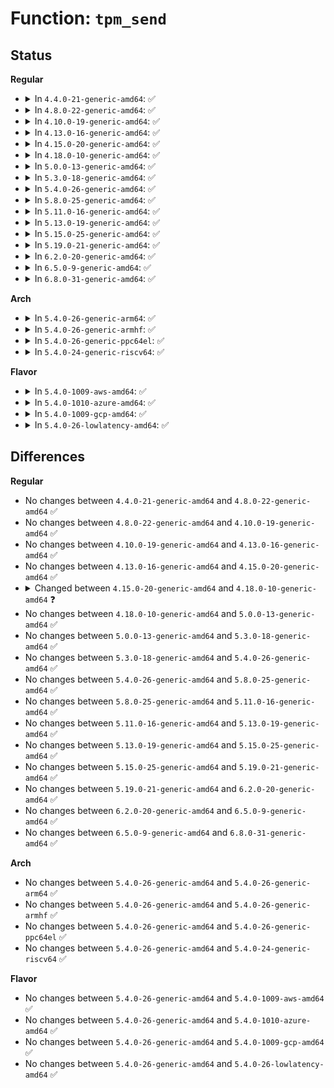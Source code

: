 # Function: <code>tpm_send</code>

## Status
<b>Regular</b>
<ul>
<li>
<details>
<summary>In <code>4.4.0-21-generic-amd64</code>: ✅</summary>

```c
int tpm_send(u32 chip_num, void * cmd, size_t buflen)
```

```json
{
  "name": "tpm_send",
  "collision_type": "Unique Global",
  "inline_type": "No",
  "funcs": [
    {
      "addr": 18446744071584235360,
      "name": "tpm_send",
      "external": true,
      "loc": "drivers/char/tpm/tpm-interface.c:845",
      "file": "drivers/char/tpm/tpm-interface.c",
      "inline": "seen, unknown",
      "caller_inline": [],
      "caller_func": [
        "security/keys/trusted.c:oiap",
        "security/keys/trusted.c:tpm_unseal",
        "security/keys/trusted.c:key_seal",
        "security/keys/trusted.c:key_seal"
      ]
    }
  ],
  "symbols": [
    {
      "addr": 18446744071584235360,
      "name": "tpm_send",
      "section": ".text",
      "bind": "STB_GLOBAL",
      "size": 93
    }
  ]
}
```
</details>
</li>
<li>
<details>
<summary>In <code>4.8.0-22-generic-amd64</code>: ✅</summary>

```c
int tpm_send(u32 chip_num, void * cmd, size_t buflen)
```

```json
{
  "name": "tpm_send",
  "collision_type": "Unique Global",
  "inline_type": "No",
  "funcs": [
    {
      "addr": 18446744071584575136,
      "name": "tpm_send",
      "external": true,
      "loc": "drivers/char/tpm/tpm-interface.c:873",
      "file": "drivers/char/tpm/tpm-interface.c",
      "inline": "seen, unknown",
      "caller_inline": [],
      "caller_func": [
        "security/keys/trusted.c:key_seal",
        "security/keys/trusted.c:key_seal",
        "security/keys/trusted.c:tpm_unseal"
      ]
    }
  ],
  "symbols": [
    {
      "addr": 18446744071584575136,
      "name": "tpm_send",
      "section": ".text",
      "bind": "STB_GLOBAL",
      "size": 83
    }
  ]
}
```
</details>
</li>
<li>
<details>
<summary>In <code>4.10.0-19-generic-amd64</code>: ✅</summary>

```c
int tpm_send(u32 chip_num, void * cmd, size_t buflen)
```

```json
{
  "name": "tpm_send",
  "collision_type": "Unique Global",
  "inline_type": "No",
  "funcs": [
    {
      "addr": 18446744071584756864,
      "name": "tpm_send",
      "external": true,
      "loc": "drivers/char/tpm/tpm-interface.c:858",
      "file": "drivers/char/tpm/tpm-interface.c",
      "inline": "seen, unknown",
      "caller_inline": [],
      "caller_func": [
        "security/keys/trusted.c:key_seal",
        "security/keys/trusted.c:key_seal",
        "security/keys/trusted.c:tpm_unseal"
      ]
    }
  ],
  "symbols": [
    {
      "addr": 18446744071584756864,
      "name": "tpm_send",
      "section": ".text",
      "bind": "STB_GLOBAL",
      "size": 85
    }
  ]
}
```
</details>
</li>
<li>
<details>
<summary>In <code>4.13.0-16-generic-amd64</code>: ✅</summary>

```c
int tpm_send(u32 chip_num, void * cmd, size_t buflen)
```

```json
{
  "name": "tpm_send",
  "collision_type": "Unique Global",
  "inline_type": "No",
  "funcs": [
    {
      "addr": 18446744071584838912,
      "name": "tpm_send",
      "external": true,
      "loc": "drivers/char/tpm/tpm-interface.c:1022",
      "file": "drivers/char/tpm/tpm-interface.c",
      "inline": "seen, unknown",
      "caller_inline": [],
      "caller_func": [
        "security/keys/trusted.c:key_seal",
        "security/keys/trusted.c:key_seal",
        "security/keys/trusted.c:tpm_unseal"
      ]
    }
  ],
  "symbols": [
    {
      "addr": 18446744071584838912,
      "name": "tpm_send",
      "section": ".text",
      "bind": "STB_GLOBAL",
      "size": 94
    }
  ]
}
```
</details>
</li>
<li>
<details>
<summary>In <code>4.15.0-20-generic-amd64</code>: ✅</summary>

```c
int tpm_send(u32 chip_num, void * cmd, size_t buflen)
```

```json
{
  "name": "tpm_send",
  "collision_type": "Unique Global",
  "inline_type": "No",
  "funcs": [
    {
      "addr": 18446744071585259744,
      "name": "tpm_send",
      "external": true,
      "loc": "drivers/char/tpm/tpm-interface.c:1040",
      "file": "drivers/char/tpm/tpm-interface.c",
      "inline": "seen, unknown",
      "caller_inline": [],
      "caller_func": [
        "security/keys/trusted.c:key_seal",
        "security/keys/trusted.c:key_seal",
        "security/keys/trusted.c:tpm_unseal"
      ]
    }
  ],
  "symbols": [
    {
      "addr": 18446744071585259744,
      "name": "tpm_send",
      "section": ".text",
      "bind": "STB_GLOBAL",
      "size": 94
    }
  ]
}
```
</details>
</li>
<li>
<details>
<summary>In <code>4.18.0-10-generic-amd64</code>: ✅</summary>

```c
int tpm_send(struct tpm_chip * chip, void * cmd, size_t buflen)
```

```json
{
  "name": "tpm_send",
  "collision_type": "Unique Global",
  "inline_type": "No",
  "funcs": [
    {
      "addr": 18446744071585496560,
      "name": "tpm_send",
      "external": true,
      "loc": "drivers/char/tpm/tpm-interface.c:1172",
      "file": "drivers/char/tpm/tpm-interface.c",
      "inline": "seen, unknown",
      "caller_inline": [],
      "caller_func": [
        "security/keys/trusted.c:key_seal",
        "security/keys/trusted.c:key_seal",
        "security/keys/trusted.c:tpm_unseal",
        "security/keys/trusted.c:oiap"
      ]
    }
  ],
  "symbols": [
    {
      "addr": 18446744071585496560,
      "name": "tpm_send",
      "section": ".text",
      "bind": "STB_GLOBAL",
      "size": 94
    }
  ]
}
```
</details>
</li>
<li>
<details>
<summary>In <code>5.0.0-13-generic-amd64</code>: ✅</summary>

```c
int tpm_send(struct tpm_chip * chip, void * cmd, size_t buflen)
```

```json
{
  "name": "tpm_send",
  "collision_type": "Unique Global",
  "inline_type": "No",
  "funcs": [
    {
      "addr": 18446744071585623408,
      "name": "tpm_send",
      "external": true,
      "loc": "drivers/char/tpm/tpm-interface.c:538",
      "file": "drivers/char/tpm/tpm-interface.c",
      "inline": "seen, unknown",
      "caller_inline": [],
      "caller_func": [
        "security/keys/trusted.c:key_seal",
        "security/keys/trusted.c:key_seal",
        "security/keys/trusted.c:tpm_unseal",
        "security/keys/trusted.c:oiap"
      ]
    }
  ],
  "symbols": [
    {
      "addr": 18446744071585623408,
      "name": "tpm_send",
      "section": ".text",
      "bind": "STB_GLOBAL",
      "size": 94
    }
  ]
}
```
</details>
</li>
<li>
<details>
<summary>In <code>5.3.0-18-generic-amd64</code>: ✅</summary>

```c
int tpm_send(struct tpm_chip * chip, void * cmd, size_t buflen)
```

```json
{
  "name": "tpm_send",
  "collision_type": "Unique Global",
  "inline_type": "No",
  "funcs": [
    {
      "addr": 18446744071585843072,
      "name": "tpm_send",
      "external": true,
      "loc": "drivers/char/tpm/tpm-interface.c:348",
      "file": "drivers/char/tpm/tpm-interface.c",
      "inline": "seen, unknown",
      "caller_inline": [],
      "caller_func": [
        "security/keys/trusted.c:tpm_unseal",
        "security/keys/trusted.c:tpm_seal",
        "security/keys/trusted.c:tpm_seal"
      ]
    }
  ],
  "symbols": [
    {
      "addr": 18446744071585843072,
      "name": "tpm_send",
      "section": ".text",
      "bind": "STB_GLOBAL",
      "size": 253
    }
  ]
}
```
</details>
</li>
<li>
<details>
<summary>In <code>5.4.0-26-generic-amd64</code>: ✅</summary>

```c
int tpm_send(struct tpm_chip * chip, void * cmd, size_t buflen)
```

```json
{
  "name": "tpm_send",
  "collision_type": "Unique Global",
  "inline_type": "No",
  "funcs": [
    {
      "addr": 18446744071585985760,
      "name": "tpm_send",
      "external": true,
      "loc": "drivers/char/tpm/tpm-interface.c:352",
      "file": "drivers/char/tpm/tpm-interface.c",
      "inline": "seen, unknown",
      "caller_inline": [],
      "caller_func": [
        "security/keys/trusted.c:tpm_unseal",
        "security/keys/trusted.c:tpm_seal",
        "security/keys/trusted.c:tpm_seal"
      ]
    }
  ],
  "symbols": [
    {
      "addr": 18446744071585985760,
      "name": "tpm_send",
      "section": ".text",
      "bind": "STB_GLOBAL",
      "size": 127
    }
  ]
}
```
</details>
</li>
<li>
<details>
<summary>In <code>5.8.0-25-generic-amd64</code>: ✅</summary>

```c
int tpm_send(struct tpm_chip * chip, void * cmd, size_t buflen)
```

```json
{
  "name": "tpm_send",
  "collision_type": "Unique Global",
  "inline_type": "No",
  "funcs": [
    {
      "addr": 18446744071586726768,
      "name": "tpm_send",
      "external": true,
      "loc": "drivers/char/tpm/tpm-interface.c:353",
      "file": "drivers/char/tpm/tpm-interface.c",
      "inline": "seen, unknown",
      "caller_inline": [],
      "caller_func": [
        "security/keys/trusted-keys/trusted_tpm1.c:tpm_unseal",
        "security/keys/trusted-keys/trusted_tpm1.c:tpm_seal",
        "security/keys/trusted-keys/trusted_tpm1.c:oiap",
        "security/keys/trusted-keys/trusted_tpm1.c:osap",
        "security/keys/trusted-keys/trusted_tpm2.c:tpm2_unseal_cmd",
        "security/keys/trusted-keys/trusted_tpm2.c:tpm2_load_cmd",
        "security/keys/trusted-keys/trusted_tpm2.c:tpm2_seal_trusted"
      ]
    }
  ],
  "symbols": [
    {
      "addr": 18446744071586726768,
      "name": "tpm_send",
      "section": ".text",
      "bind": "STB_GLOBAL",
      "size": 127
    }
  ]
}
```
</details>
</li>
<li>
<details>
<summary>In <code>5.11.0-16-generic-amd64</code>: ✅</summary>

```c
int tpm_send(struct tpm_chip * chip, void * cmd, size_t buflen)
```

```json
{
  "name": "tpm_send",
  "collision_type": "Unique Global",
  "inline_type": "No",
  "funcs": [
    {
      "addr": 18446744071586822336,
      "name": "tpm_send",
      "external": true,
      "loc": "drivers/char/tpm/tpm-interface.c:353",
      "file": "drivers/char/tpm/tpm-interface.c",
      "inline": "seen, unknown",
      "caller_inline": [],
      "caller_func": [
        "security/keys/trusted-keys/trusted_tpm1.c:tpm_unseal",
        "security/keys/trusted-keys/trusted_tpm1.c:tpm_seal",
        "security/keys/trusted-keys/trusted_tpm1.c:oiap",
        "security/keys/trusted-keys/trusted_tpm1.c:osap"
      ]
    }
  ],
  "symbols": [
    {
      "addr": 18446744071586822336,
      "name": "tpm_send",
      "section": ".text",
      "bind": "STB_GLOBAL",
      "size": 127
    }
  ]
}
```
</details>
</li>
<li>
<details>
<summary>In <code>5.13.0-19-generic-amd64</code>: ✅</summary>

```c
int tpm_send(struct tpm_chip * chip, void * cmd, size_t buflen)
```

```json
{
  "name": "tpm_send",
  "collision_type": "Unique Global",
  "inline_type": "No",
  "funcs": [
    {
      "addr": 18446744071586702320,
      "name": "tpm_send",
      "external": true,
      "loc": "drivers/char/tpm/tpm-interface.c:353",
      "file": "drivers/char/tpm/tpm-interface.c",
      "inline": "seen, unknown",
      "caller_inline": [],
      "caller_func": [
        "security/keys/trusted-keys/trusted_tpm1.c:tpm_unseal",
        "security/keys/trusted-keys/trusted_tpm1.c:tpm_seal",
        "security/keys/trusted-keys/trusted_tpm1.c:oiap",
        "security/keys/trusted-keys/trusted_tpm1.c:osap"
      ]
    }
  ],
  "symbols": [
    {
      "addr": 18446744071586702320,
      "name": "tpm_send",
      "section": ".text",
      "bind": "STB_GLOBAL",
      "size": 127
    }
  ]
}
```
</details>
</li>
<li>
<details>
<summary>In <code>5.15.0-25-generic-amd64</code>: ✅</summary>

```c
int tpm_send(struct tpm_chip * chip, void * cmd, size_t buflen)
```

```json
{
  "name": "tpm_send",
  "collision_type": "Unique Global",
  "inline_type": "No",
  "funcs": [
    {
      "addr": 18446744071587251696,
      "name": "tpm_send",
      "external": true,
      "loc": "drivers/char/tpm/tpm-interface.c:353",
      "file": "drivers/char/tpm/tpm-interface.c",
      "inline": "seen, unknown",
      "caller_inline": [],
      "caller_func": [
        "security/keys/trusted-keys/trusted_tpm1.c:tpm_unseal",
        "security/keys/trusted-keys/trusted_tpm1.c:tpm_seal",
        "security/keys/trusted-keys/trusted_tpm1.c:oiap",
        "security/keys/trusted-keys/trusted_tpm1.c:osap"
      ]
    }
  ],
  "symbols": [
    {
      "addr": 18446744071587251696,
      "name": "tpm_send",
      "section": ".text",
      "bind": "STB_GLOBAL",
      "size": 127
    }
  ]
}
```
</details>
</li>
<li>
<details>
<summary>In <code>5.19.0-21-generic-amd64</code>: ✅</summary>

```c
int tpm_send(struct tpm_chip * chip, void * cmd, size_t buflen)
```

```json
{
  "name": "tpm_send",
  "collision_type": "Unique Global",
  "inline_type": "No",
  "funcs": [
    {
      "addr": 18446744071588560800,
      "name": "tpm_send",
      "external": true,
      "loc": "drivers/char/tpm/tpm-interface.c:353",
      "file": "drivers/char/tpm/tpm-interface.c",
      "inline": "seen, unknown",
      "caller_inline": [],
      "caller_func": [
        "security/keys/trusted-keys/trusted_tpm1.c:tpm_unseal",
        "security/keys/trusted-keys/trusted_tpm1.c:tpm_seal",
        "security/keys/trusted-keys/trusted_tpm1.c:oiap",
        "security/keys/trusted-keys/trusted_tpm1.c:osap"
      ]
    }
  ],
  "symbols": [
    {
      "addr": 18446744071588560800,
      "name": "tpm_send",
      "section": ".text",
      "bind": "STB_GLOBAL",
      "size": 151
    }
  ]
}
```
</details>
</li>
<li>
<details>
<summary>In <code>6.2.0-20-generic-amd64</code>: ✅</summary>

```c
int tpm_send(struct tpm_chip * chip, void * cmd, size_t buflen)
```

```json
{
  "name": "tpm_send",
  "collision_type": "Unique Global",
  "inline_type": "No",
  "funcs": [
    {
      "addr": 18446744071590014016,
      "name": "tpm_send",
      "external": true,
      "loc": "drivers/char/tpm/tpm-interface.c:353",
      "file": "drivers/char/tpm/tpm-interface.c",
      "inline": "seen, unknown",
      "caller_inline": [],
      "caller_func": [
        "security/keys/trusted-keys/trusted_tpm1.c:tpm_unseal",
        "security/keys/trusted-keys/trusted_tpm1.c:tpm_seal",
        "security/keys/trusted-keys/trusted_tpm1.c:oiap",
        "security/keys/trusted-keys/trusted_tpm1.c:osap"
      ]
    }
  ],
  "symbols": [
    {
      "addr": 18446744071590014016,
      "name": "tpm_send",
      "section": ".text",
      "bind": "STB_GLOBAL",
      "size": 151
    }
  ]
}
```
</details>
</li>
<li>
<details>
<summary>In <code>6.5.0-9-generic-amd64</code>: ✅</summary>

```c
int tpm_send(struct tpm_chip * chip, void * cmd, size_t buflen)
```

```json
{
  "name": "tpm_send",
  "collision_type": "Unique Global",
  "inline_type": "No",
  "funcs": [
    {
      "addr": 18446744071590323328,
      "name": "tpm_send",
      "external": true,
      "loc": "drivers/char/tpm/tpm-interface.c:353",
      "file": "drivers/char/tpm/tpm-interface.c",
      "inline": "seen, unknown",
      "caller_inline": [],
      "caller_func": [
        "security/keys/trusted-keys/trusted_tpm1.c:tpm_unseal",
        "security/keys/trusted-keys/trusted_tpm1.c:tpm_seal",
        "security/keys/trusted-keys/trusted_tpm1.c:oiap",
        "security/keys/trusted-keys/trusted_tpm1.c:osap"
      ]
    }
  ],
  "symbols": [
    {
      "addr": 18446744071590323328,
      "name": "tpm_send",
      "section": ".text",
      "bind": "STB_GLOBAL",
      "size": 151
    }
  ]
}
```
</details>
</li>
<li>
<details>
<summary>In <code>6.8.0-31-generic-amd64</code>: ✅</summary>

```c
int tpm_send(struct tpm_chip * chip, void * cmd, size_t buflen)
```

```json
{
  "name": "tpm_send",
  "collision_type": "Unique Global",
  "inline_type": "No",
  "funcs": [
    {
      "addr": 18446744071590664720,
      "name": "tpm_send",
      "external": true,
      "loc": "drivers/char/tpm/tpm-interface.c:353",
      "file": "drivers/char/tpm/tpm-interface.c",
      "inline": "seen, unknown",
      "caller_inline": [],
      "caller_func": [
        "security/keys/trusted-keys/trusted_tpm1.c:tpm_unseal",
        "security/keys/trusted-keys/trusted_tpm1.c:tpm_seal",
        "security/keys/trusted-keys/trusted_tpm1.c:oiap",
        "security/keys/trusted-keys/trusted_tpm1.c:osap"
      ]
    }
  ],
  "symbols": [
    {
      "addr": 18446744071590664720,
      "name": "tpm_send",
      "section": ".text",
      "bind": "STB_GLOBAL",
      "size": 151
    }
  ]
}
```
</details>
</li>
</ul>
<b>Arch</b>
<ul>
<li>
<details>
<summary>In <code>5.4.0-26-generic-arm64</code>: ✅</summary>

```c
int tpm_send(struct tpm_chip * chip, void * cmd, size_t buflen)
```

```json
{
  "name": "tpm_send",
  "collision_type": "Unique Global",
  "inline_type": "No",
  "funcs": [
    {
      "addr": 18446603336498780848,
      "name": "tpm_send",
      "external": true,
      "loc": "drivers/char/tpm/tpm-interface.c:352",
      "file": "drivers/char/tpm/tpm-interface.c",
      "inline": "seen, unknown",
      "caller_inline": [],
      "caller_func": [
        "security/keys/trusted.c:tpm_unseal",
        "security/keys/trusted.c:tpm_seal",
        "security/keys/trusted.c:tpm_seal"
      ]
    }
  ],
  "symbols": [
    {
      "addr": 18446603336498780848,
      "name": "tpm_send",
      "section": ".text",
      "bind": "STB_GLOBAL",
      "size": 156
    }
  ]
}
```
</details>
</li>
<li>
<details>
<summary>In <code>5.4.0-26-generic-armhf</code>: ✅</summary>

```c
int tpm_send(struct tpm_chip * chip, void * cmd, size_t buflen)
```

```json
{
  "name": "tpm_send",
  "collision_type": "Unique Global",
  "inline_type": "No",
  "funcs": [
    {
      "addr": 3231395532,
      "name": "tpm_send",
      "external": true,
      "loc": "drivers/char/tpm/tpm-interface.c:352",
      "file": "drivers/char/tpm/tpm-interface.c",
      "inline": "seen, unknown",
      "caller_inline": [],
      "caller_func": [
        "security/keys/trusted.c:tpm_unseal",
        "security/keys/trusted.c:tpm_seal",
        "security/keys/trusted.c:tpm_seal"
      ]
    }
  ],
  "symbols": [
    {
      "addr": 3231395532,
      "name": "tpm_send",
      "section": ".text",
      "bind": "STB_GLOBAL",
      "size": 148
    }
  ]
}
```
</details>
</li>
<li>
<details>
<summary>In <code>5.4.0-26-generic-ppc64el</code>: ✅</summary>

```c
int tpm_send(struct tpm_chip * chip, void * cmd, size_t buflen)
```

```json
{
  "name": "tpm_send",
  "collision_type": "Unique Global",
  "inline_type": "No",
  "funcs": [
    {
      "addr": 13835058055291972432,
      "name": "tpm_send",
      "external": true,
      "loc": "drivers/char/tpm/tpm-interface.c:352",
      "file": "drivers/char/tpm/tpm-interface.c",
      "inline": "seen, unknown",
      "caller_inline": [],
      "caller_func": [
        "security/keys/trusted.c:tpm_unseal",
        "security/keys/trusted.c:tpm_seal",
        "security/keys/trusted.c:tpm_seal"
      ]
    }
  ],
  "symbols": [
    {
      "addr": 13835058055291972432,
      "name": "tpm_send",
      "section": ".text",
      "bind": "STB_GLOBAL",
      "size": 176
    }
  ]
}
```
</details>
</li>
<li>
<details>
<summary>In <code>5.4.0-24-generic-riscv64</code>: ✅</summary>

```c
int tpm_send(struct tpm_chip * chip, void * cmd, size_t buflen)
```

```json
{
  "name": "tpm_send",
  "collision_type": "Unique Global",
  "inline_type": "No",
  "funcs": [
    {
      "addr": 18446743936276274992,
      "name": "tpm_send",
      "external": true,
      "loc": "drivers/char/tpm/tpm-interface.c:352",
      "file": "drivers/char/tpm/tpm-interface.c",
      "inline": "seen, unknown",
      "caller_inline": [],
      "caller_func": [
        "security/keys/trusted.c:tpm_unseal",
        "security/keys/trusted.c:tpm_seal",
        "security/keys/trusted.c:tpm_seal"
      ]
    }
  ],
  "symbols": [
    {
      "addr": 18446743936276274992,
      "name": "tpm_send",
      "section": ".text",
      "bind": "STB_GLOBAL",
      "size": 100
    }
  ]
}
```
</details>
</li>
</ul>
<b>Flavor</b>
<ul>
<li>
<details>
<summary>In <code>5.4.0-1009-aws-amd64</code>: ✅</summary>

```c
int tpm_send(struct tpm_chip * chip, void * cmd, size_t buflen)
```

```json
{
  "name": "tpm_send",
  "collision_type": "Unique Global",
  "inline_type": "No",
  "funcs": [
    {
      "addr": 18446744071585746736,
      "name": "tpm_send",
      "external": true,
      "loc": "drivers/char/tpm/tpm-interface.c:352",
      "file": "drivers/char/tpm/tpm-interface.c",
      "inline": "seen, unknown",
      "caller_inline": [],
      "caller_func": [
        "security/keys/trusted.c:tpm_unseal",
        "security/keys/trusted.c:tpm_seal",
        "security/keys/trusted.c:tpm_seal"
      ]
    }
  ],
  "symbols": [
    {
      "addr": 18446744071585746736,
      "name": "tpm_send",
      "section": ".text",
      "bind": "STB_GLOBAL",
      "size": 127
    }
  ]
}
```
</details>
</li>
<li>
<details>
<summary>In <code>5.4.0-1010-azure-amd64</code>: ✅</summary>

```c
int tpm_send(struct tpm_chip * chip, void * cmd, size_t buflen)
```

```json
{
  "name": "tpm_send",
  "collision_type": "Unique Global",
  "inline_type": "No",
  "funcs": [
    {
      "addr": 18446744071585605920,
      "name": "tpm_send",
      "external": true,
      "loc": "drivers/char/tpm/tpm-interface.c:352",
      "file": "drivers/char/tpm/tpm-interface.c",
      "inline": "seen, unknown",
      "caller_inline": [],
      "caller_func": [
        "security/keys/trusted.c:tpm_unseal",
        "security/keys/trusted.c:tpm_seal",
        "security/keys/trusted.c:tpm_seal"
      ]
    }
  ],
  "symbols": [
    {
      "addr": 18446744071585605920,
      "name": "tpm_send",
      "section": ".text",
      "bind": "STB_GLOBAL",
      "size": 127
    }
  ]
}
```
</details>
</li>
<li>
<details>
<summary>In <code>5.4.0-1009-gcp-amd64</code>: ✅</summary>

```c
int tpm_send(struct tpm_chip * chip, void * cmd, size_t buflen)
```

```json
{
  "name": "tpm_send",
  "collision_type": "Unique Global",
  "inline_type": "No",
  "funcs": [
    {
      "addr": 18446744071585935776,
      "name": "tpm_send",
      "external": true,
      "loc": "drivers/char/tpm/tpm-interface.c:352",
      "file": "drivers/char/tpm/tpm-interface.c",
      "inline": "seen, unknown",
      "caller_inline": [],
      "caller_func": [
        "security/keys/trusted.c:tpm_unseal",
        "security/keys/trusted.c:tpm_seal",
        "security/keys/trusted.c:tpm_seal"
      ]
    }
  ],
  "symbols": [
    {
      "addr": 18446744071585935776,
      "name": "tpm_send",
      "section": ".text",
      "bind": "STB_GLOBAL",
      "size": 127
    }
  ]
}
```
</details>
</li>
<li>
<details>
<summary>In <code>5.4.0-26-lowlatency-amd64</code>: ✅</summary>

```c
int tpm_send(struct tpm_chip * chip, void * cmd, size_t buflen)
```

```json
{
  "name": "tpm_send",
  "collision_type": "Unique Global",
  "inline_type": "No",
  "funcs": [
    {
      "addr": 18446744071586043760,
      "name": "tpm_send",
      "external": true,
      "loc": "drivers/char/tpm/tpm-interface.c:352",
      "file": "drivers/char/tpm/tpm-interface.c",
      "inline": "seen, unknown",
      "caller_inline": [],
      "caller_func": [
        "security/keys/trusted.c:tpm_unseal",
        "security/keys/trusted.c:tpm_seal",
        "security/keys/trusted.c:tpm_seal"
      ]
    }
  ],
  "symbols": [
    {
      "addr": 18446744071586043760,
      "name": "tpm_send",
      "section": ".text",
      "bind": "STB_GLOBAL",
      "size": 127
    }
  ]
}
```
</details>
</li>
</ul>

## Differences
<b>Regular</b>
<ul>
<li>
No changes between <code>4.4.0-21-generic-amd64</code> and <code>4.8.0-22-generic-amd64</code> ✅
</li>
<li>
No changes between <code>4.8.0-22-generic-amd64</code> and <code>4.10.0-19-generic-amd64</code> ✅
</li>
<li>
No changes between <code>4.10.0-19-generic-amd64</code> and <code>4.13.0-16-generic-amd64</code> ✅
</li>
<li>
No changes between <code>4.13.0-16-generic-amd64</code> and <code>4.15.0-20-generic-amd64</code> ✅
</li>
<li>
<details>
<summary>Changed between <code>4.15.0-20-generic-amd64</code> and <code>4.18.0-10-generic-amd64</code> ❓</summary>
<ul>
<li>
<b>Param added. </b>
<code>struct tpm_chip * chip</code>
</li>
<li>
<b>Param removed. </b>
<code>u32 chip_num</code>
</li>
</ul>
</details>
</li>
<li>
No changes between <code>4.18.0-10-generic-amd64</code> and <code>5.0.0-13-generic-amd64</code> ✅
</li>
<li>
No changes between <code>5.0.0-13-generic-amd64</code> and <code>5.3.0-18-generic-amd64</code> ✅
</li>
<li>
No changes between <code>5.3.0-18-generic-amd64</code> and <code>5.4.0-26-generic-amd64</code> ✅
</li>
<li>
No changes between <code>5.4.0-26-generic-amd64</code> and <code>5.8.0-25-generic-amd64</code> ✅
</li>
<li>
No changes between <code>5.8.0-25-generic-amd64</code> and <code>5.11.0-16-generic-amd64</code> ✅
</li>
<li>
No changes between <code>5.11.0-16-generic-amd64</code> and <code>5.13.0-19-generic-amd64</code> ✅
</li>
<li>
No changes between <code>5.13.0-19-generic-amd64</code> and <code>5.15.0-25-generic-amd64</code> ✅
</li>
<li>
No changes between <code>5.15.0-25-generic-amd64</code> and <code>5.19.0-21-generic-amd64</code> ✅
</li>
<li>
No changes between <code>5.19.0-21-generic-amd64</code> and <code>6.2.0-20-generic-amd64</code> ✅
</li>
<li>
No changes between <code>6.2.0-20-generic-amd64</code> and <code>6.5.0-9-generic-amd64</code> ✅
</li>
<li>
No changes between <code>6.5.0-9-generic-amd64</code> and <code>6.8.0-31-generic-amd64</code> ✅
</li>
</ul>
<b>Arch</b>
<ul>
<li>
No changes between <code>5.4.0-26-generic-amd64</code> and <code>5.4.0-26-generic-arm64</code> ✅
</li>
<li>
No changes between <code>5.4.0-26-generic-amd64</code> and <code>5.4.0-26-generic-armhf</code> ✅
</li>
<li>
No changes between <code>5.4.0-26-generic-amd64</code> and <code>5.4.0-26-generic-ppc64el</code> ✅
</li>
<li>
No changes between <code>5.4.0-26-generic-amd64</code> and <code>5.4.0-24-generic-riscv64</code> ✅
</li>
</ul>
<b>Flavor</b>
<ul>
<li>
No changes between <code>5.4.0-26-generic-amd64</code> and <code>5.4.0-1009-aws-amd64</code> ✅
</li>
<li>
No changes between <code>5.4.0-26-generic-amd64</code> and <code>5.4.0-1010-azure-amd64</code> ✅
</li>
<li>
No changes between <code>5.4.0-26-generic-amd64</code> and <code>5.4.0-1009-gcp-amd64</code> ✅
</li>
<li>
No changes between <code>5.4.0-26-generic-amd64</code> and <code>5.4.0-26-lowlatency-amd64</code> ✅
</li>
</ul>
